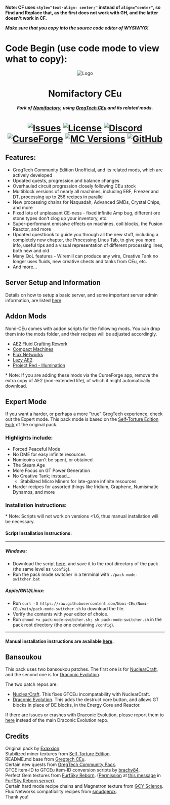 **Note: CF uses `style="text-align: center;"` instead of `align="center"`, so Find and Replace that, as the first does not work with GH, and the latter doesn't work in CF.**

***Make sure that you copy into the source code editor of WYSIWYG!***

# Code Begin (use code mode to view what to copy):

<p align="center"><img src="https://github.com/Nomi-CEu/Nomi-CEu/assets/103940576/672808a8-0ad0-4d07-809e-08336a928909" alt="Logo"></p>
<h1 align="center"><b>Nomifactory CEu</b></h1>
<p align="center"><b><i>Fork of <a href="https://github.com/Nomifactory/Nomifactory"> Nomifactory</a>, using <a href="https://github.com/GregTechCEu/GregTech"> GregTech CEu</a> and its related mods.</i></b></p>
<h1 align="center">
    <a href="https://github.com/Nomi-CEu/Nomi-CEu/issues"><img src="https://img.shields.io/github/issues/Nomi-CEu/Nomi-CEu?style=for-the-badge&color=orange" alt="Issues"></a>
    <a href="https://github.com/Nomi-CEu/Nomi-CEu/blob/master/LICENSE"><img src="https://img.shields.io/github/license/Nomi-CEu/Nomi-CEu?style=for-the-badge" alt="License"></a>
    <a href="https://discord.com/invite/zwQzqP8b6q"><img src="https://img.shields.io/discord/927050775073534012?color=5464ec&label=Discord&style=for-the-badge" alt="Discord"></a>
    <br>
    <a href="https://www.curseforge.com/minecraft/modpacks/Nomi-CEu"><img src="https://cf.way2muchnoise.eu/594351.svg?badge_style=for_the_badge" alt="CurseForge"></a>
    <a href="https://www.curseforge.com/minecraft/modpacks/Nomi-CEu"><img src="https://cf.way2muchnoise.eu/versions/For%20MC_594351_all.svg?badge_style=for_the_badge" alt="MC Versions"></a>
    <a href="https://github.com/Nomi-CEu/Nomi-CEu/releases"><img src="https://img.shields.io/github/downloads/Nomi-CEu/Nomi-CEu/total?sort=semver&logo=github&label=&style=for-the-badge&color=2d2d2d&labelColor=545454&logoColor=FFFFFF" alt="GitHub"></a>
</h1>

<h2>Features:</h2>
<ul>
    <li>GregTech Community Edition Unofficial, and its related mods, which are actively developed</li>
    <li> Updated quests, progression and balance changes</li>
    <li> Overhauled circuit progression closely following CEu stock</li>
    <li> Multiblock versions of nearly all machines, including EBF, Freezer and DT, processing up to 256 recipes in parallel</li>
    <li> New processing chains for Naquadah, Advanced SMDs, Crystal Chips, and more</li>
    <li> Fixed lots of unpleasant CE-ness - fixed infinite Amp bug, different ore stone types don't clog up your inventory, etc.</li>
    <li> Super-performant emissive effects on machines, coil blocks, the Fusion Reactor, and more</li>
    <li> Updated questbook to guide you through all the new stuff, including a completely new chapter, the Processing Lines Tab, to give you more info, useful tips and a visual representation of different processing lines, both new and old</li>
    <li>Many QoL features - Wiremill can produce any wire, Creative Tank no longer uses fluids, new creative chests and tanks from CEu, etc.</li>
    <li>And more...</li>
</ul>

<h2>Server Setup and Information</h2>
<p>Details on how to setup a basic server, and some important server admin information, are listed <a href="https://github.com/Nomi-CEu/Nomi-CEu/blob/main/serverfiles/README.md">here</a>.</p>

<h2>Addon Mods</h2>
<p>Nomi-CEu comes with addon scripts for the following mods. You can drop them into the mods folder, and their recipes will be adjusted accordingly.</p>
<ul>
    <li><a href="https://www.curseforge.com/minecraft/mc-mods/ae2-fluid-crafting-rework">AE2 Fluid Crafting Rework</a></li>
    <li><a href="https://www.curseforge.com/minecraft/mc-mods/compact-machines">Compact Machines</a></li>
    <li><a href="https://www.curseforge.com/minecraft/mc-mods/flux-networks">Flux Networks</a></li>
    <li><a href="https://www.curseforge.com/minecraft/mc-mods/lazy-ae2">Lazy AE2</a></li>
    <li><a href="https://www.curseforge.com/minecraft/mc-mods/project-red-illumination">Project Red - Illumination</a></li>
</ul>
<p>* Note: If you are adding these mods via the CurseForge app, remove the extra copy of AE2 (non-extended life), of which it might automatically download.</p>

<h2>Expert Mode</h2>
<p>If you want a harder, or perhaps a more &quot;true&quot; GregTech experience, check out the Expert mode. This pack mode is based on the <a href="https://github.com/NotMyWing/Omnifactory-Self-Torture-Edition">Self-Torture Edition Fork</a> of the original pack. </p>

<h3>Highlights include:</h3>
<ul>
    <li>Forced Peaceful Mode</li>
    <li>No DME for easy infinite resources</li>
    <li>Nomicoins can&#39;t be spent, or obtained</li>
    <li>The Steam Age</li>
    <li>More Focus on GT Power Generation</li>
    <li>No Creative Tank; instead...<ul>
        <li>Stabilized Micro Miners for late-game infinite resources</li>
    </ul></li>
    <li>Harder recipes for assorted things like Iridium, Graphene, Numismatic Dynamos, and more  </li>
</ul>

<h3>Installation Instructions:</h3>
<p>* Note: Scripts will not work on versions &lt;1.6, thus manual installation will be necessary.</p>

<h4>Script Installation Instructions:</h4>
<hr>
<h5>Windows:</h5>
<ul>
    <li>Download the script <a href="https://raw.githubusercontent.com/Nomi-CEu/Nomi-CEu/main/pack-mode-switcher.bat">here</a>, and save it to the root directory of the pack (the same level as <code>\config</code>).</li>
    <li>Run the pack mode switcher in a terminal with <code>./pack-mode-switcher.bat</code></li>
</ul>

<h5>Apple/GNU/Linux:</h5>
<ul>
    <li>Run <code>curl -O https://raw.githubusercontent.com/Nomi-CEu/Nomi-CEu/main/pack-mode-switcher.sh</code> to download the file.</li>
    <li>Verify the contents with your editor of choice.</li>
    <li>Run <code>chmod +x pack-mode-switcher.sh; sh pack-mode-switcher.sh</code> in the pack root directory (the one containing <code>/config</code>).</li>
</ul>
<hr>
<h4>Manual installation instructions are available <a href="https://github.com/Nomi-CEu/Nomi-CEu/blob/main/overrides/README.md">here</a>.</h4>

<h2>Bansoukou</h2>
<p>This pack uses two bansoukou patches. 
The first one is for <a href="https://github.com/tomdodd4598/NuclearCraft/tree/1.12.2">NuclearCraft</a>, and the second one is for <a href="https://github.com/Draconic-Inc/Draconic-Evolution/tree/1.12.2">Draconic Evolution</a>.</p>
<p>The two patch repos are:</p>
<ul>
    <li><a href="https://github.com/Exaxxion/NuclearCraft/tree/2.18y-ceu">NuclearCraft</a>. This fixes GTCEu incompatability with NuclearCraft.</li>
    <li><a href="https://github.com/Nomi-CEu/Draconic-Evolution">Draconic Evolution</a>. This adds the destruct core button, and allows GT blocks in place of DE blocks, in the Energy Core and Reactor.</li>
</ul>
<p>If there are issues or crashes with Draconic Evolution, please report them to <a href="https://github.com/Nomi-CEu/Draconic-Evolution/issues">here</a> instead of the main Draconic Evolution repo.</p>

<h2>Credits</h2>
<p>
    Original pack by <a href="https://github.com/Exaxxion">Exaxxion</a>.<br>
    Stabilized miner textures from <a href="https://github.com/NotMyWing/Omnifactory-Self-Torture-Edition">Self-Torture Edition</a>.<br>
    README.md base from <a href="https://github.com/GregTechCEu/GregTech">Gregtech CEu</a>.<br>
    Certain new quests from <a href="https://github.com/GregTechCEu/GregTech-Community-Pack">GregTech Community Pack</a>.<br>
    GTCE item-ID to GTCEu item-ID conversion scripts by <a href="https://github.com/brachy84">brachy84</a>.<br>
    Perfect Gem textures from <a href="http://furfsky.net/">FurfSky Reborn</a>. (<a href="https://ibb.co/bBpksq0">Permission</a> at <a href="https://discord.com/channels/771187253937438762/774353150278369351/938438074503942184">this message</a> in <a href="https://discord.gg/fsr">FurfSky Reborn server</a>).<br>
    Certain hard mode recipe chains and Magnetron texture from <a href="https://github.com/GregTechCEu/gregicality-science">GCY Science</a>.<br>
    Flux Networks compatibility recipes from <a href="https://github.com/smudgerox">smudgerox</a>.<br>
    Thank you!
</p>

